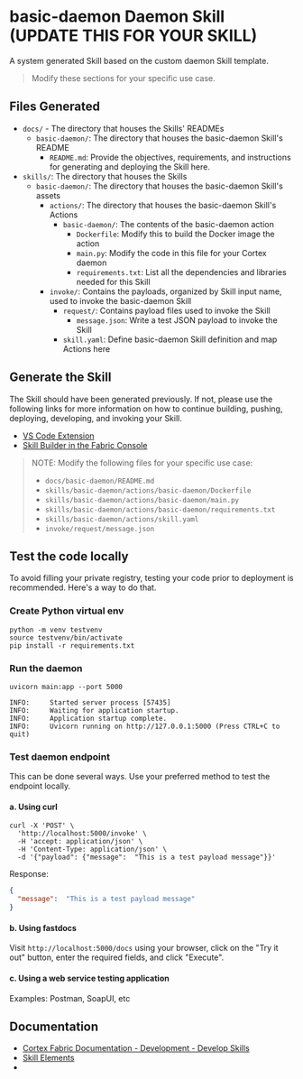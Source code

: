 # basic-daemon Daemon Skill (UPDATE THIS FOR YOUR SKILL)

A system generated Skill based on the custom daemon Skill template. 

> Modify these sections for your specific use case.

## Files Generated
- `docs/` - The directory that houses the Skills' READMEs
  - `basic-daemon/`: The directory that houses the basic-daemon Skill's README
    - `README.md`: Provide the objectives, requirements, and instructions for generating and deploying the Skill here.
- `skills/`: The directory that houses the Skills
  - `basic-daemon/`: The directory that houses the basic-daemon Skill's assets
    - `actions/`: The directory that houses the basic-daemon Skill's Actions
      - `basic-daemon/`: The contents of the basic-daemon action
        - `Dockerfile`: Modify this to build the Docker image the action
        - `main.py`: Modify the code in this file for your Cortex daemon
        - `requirements.txt`: List all the dependencies and libraries needed for this Skill
    - `invoke/`: Contains the payloads, organized by Skill input name, used to invoke the basic-daemon Skill
      - `request/`: Contains payload files used to invoke the Skill
        - `message.json`: Write a test JSON payload to invoke the Skill
      - `skill.yaml`: Define basic-daemon Skill definition and map Actions here


## Generate the Skill

The Skill should have been generated previously. If not, please use the following links for more information on how to continue building, pushing, deploying, developing, and invoking your Skill.
- [VS Code Extension](https://cognitivescale.github.io/cortex-code/)
- [Skill Builder in the Fabric Console](https://cognitivescale.github.io/cortex-fabric/docs/build-skills/skill-builder-ui)


> NOTE: Modify the following files for your specific use case:
> - `docs/basic-daemon/README.md`
> - `skills/basic-daemon/actions/basic-daemon/Dockerfile`
> - `skills/basic-daemon/actions/basic-daemon/main.py`
> - `skills/basic-daemon/actions/basic-daemon/requirements.txt`
> - `skills/basic-daemon/actions/skill.yaml`
> - `invoke/request/message.json`


## Test the code locally

To avoid filling your private registry, testing your code prior to deployment is recommended. Here's a way to do that.

### Create Python virtual env
```shell
python -m venv testvenv
source testvenv/bin/activate
pip install -r requirements.txt
```

### Run the daemon
```shell
uvicorn main:app --port 5000

INFO:     Started server process [57435]
INFO:     Waiting for application startup.
INFO:     Application startup complete.
INFO:     Uvicorn running on http://127.0.0.1:5000 (Press CTRL+C to quit)
```

### Test daemon endpoint

This can be done several ways. Use your preferred method to test the endpoint locally.

#### a. Using curl
```shell
curl -X 'POST' \
  'http://localhost:5000/invoke' \
  -H 'accept: application/json' \
  -H 'Content-Type: application/json' \
  -d '{"payload": {"message":  "This is a test payload message"}}'
````

Response:
```json
{
  "message":  "This is a test payload message"
}
```
#### b. Using fastdocs

Visit `http://localhost:5000/docs` using your browser, click on the "Try it out" button, enter the required fields, and click "Execute".


#### c. Using a web service testing application 

Examples: Postman, SoapUI, etc


## Documentation
- [Cortex Fabric Documentation - Development - Develop Skills](https://cognitivescale.github.io/cortex-fabric/docs/development/define-skills)
- [Skill Elements](https://cognitivescale.github.io/cortex-fabric/docs/build-skills/define-skills#skill-elements)
- 
